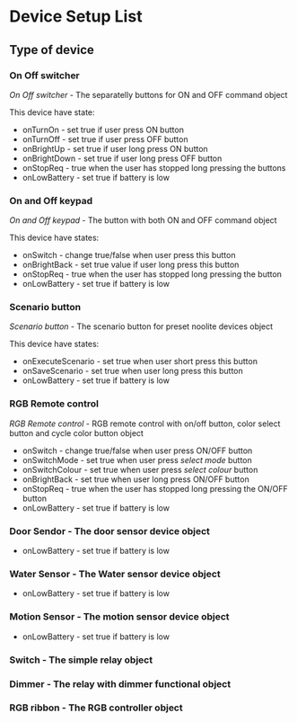# Device Setup List 

## Type of device

### On Off switcher

*On Off switcher* - The separatelly buttons for ON and OFF command object

This device have state:

* onTurnOn - set true if user press ON button
* onTurnOff - set true if user press OFF button
* onBrightUp - set true if user long press ON button
* onBrightDown - set true if user long press OFF button
* onStopReq - true when the user has stopped long pressing the buttons
* onLowBattery - set true if battery is low

### On and Off keypad

*On and Off keypad* - The button with both ON and OFF command object

This device have states:

* onSwitch - change true/false when user press this button
* onBrightBack - set true value if user long press this button
* onStopReq - true when the user has stopped long pressing the button
* onLowBattery - set true if battery is low

### Scenario button

*Scenario button* - The scenario button for preset noolite devices object

This device have states:

* onExecuteScenario - set true when user short press this button
* onSaveScenario - set true when user long press this button
* onLowBattery - set true if battery is low

### RGB Remote control

*RGB Remote control* - RGB remote control with on/off button, color select button and cycle color button object

* onSwitch - change true/false when user press ON/OFF button
* onSwitchMode - set true when user press _select mode_ button
* onSwitchColour - set true when user press _select colour_ button
* onBrightBack - set true when user long press ON/OFF button
* onStopReq - true when the user has stopped long pressing the ON/OFF button
* onLowBattery - set true if battery is low

### Door Sendor - The door sensor device object

* onLowBattery - set true if battery is low
  
### Water Sensor - The Water sensor device object
* onLowBattery - set true if battery is low
  
### Motion Sensor - The motion sensor device object
* onLowBattery - set true if battery is low
  
### Switch - The simple relay object

### Dimmer - The relay with dimmer functional object

### RGB ribbon - The RGB controller object
